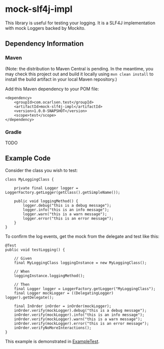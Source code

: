 # mock-slf4j-impl

This library is useful for testing your logging. It is a SLF4J implementation with mock Loggers backed by Mockito.

## Dependency Information

### Maven

(Note: the distribution to Maven Central is pending. In the meantime, you may check this project out and build it locally
using `mvn clean install` to install the build artifact in your local Maven repository.)

Add this Maven dependency to your POM file:

    <dependency>
        <groupId>com.ocarlsen.test</groupId>
        <artifactId>mock-slf4j-impl</artifactId>
        <version>1.0.0-SNAPSHOT</version>
        <scope>test</scope>
    </dependency>

### Gradle

TODO

## Example Code

Consider the class you wish to test:

    class MyLoggingClass {

        private final Logger logger = LoggerFactory.getLogger(getClass().getSimpleName());

        public void loggingMethod() {
            logger.debug("this is a debug message");
            logger.info("this is an info message");
            logger.warn("this is a warn message");
            logger.error("this is an error message");
        }
    }

To confirm the log events, get the mock from the delegate and test like this:

    @Test
    public void testLogging() {

        // Given
        final MyLoggingClass loggingInstance = new MyLoggingClass();

        // When
        loggingInstance.loggingMethod();

        // Then
        final Logger logger = LoggerFactory.getLogger("MyLoggingClass");
        final Logger mockLogger = ((DelegatingLogger) logger).getDelegate();

        final InOrder inOrder = inOrder(mockLogger);
        inOrder.verify(mockLogger).debug("this is a debug message");
        inOrder.verify(mockLogger).info("this is an info message");
        inOrder.verify(mockLogger).warn("this is a warn message");
        inOrder.verify(mockLogger).error("this is an error message");
        inOrder.verifyNoMoreInteractions();
    }

This example is demonstrated in [ExampleTest](src/test/java/com/ocarlsen/util/ExampleTest.java).


